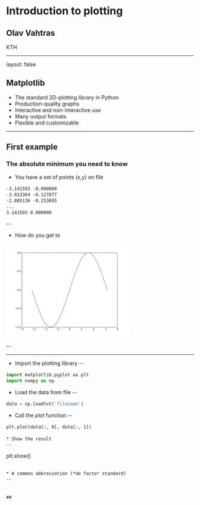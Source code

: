 # Introduction to plotting

## Olav Vahtras

KTH

---

layout: false

## Matplotlib

- The standard 2D-plotting library in Python
- Production-quality graphs
- Interactive and non-interactive use
- Many output formats
- Flexible and customizable

---

## First example

### The absolute minimum  you need to know

* You have a set of points (x,y) on file

```
-3.141593 -0.000000
-3.013364 -0.127877
-2.885136 -0.253655
...
3.141593 0.000000
```

--

* How do you get to 

<img src="data/sin.png" height="250" />

--

---

* Import the plotting library
--

```python
import matplotlib.pyplot as plt
import numpy as np
```
* Load the data from file
--
```python
data = np.loadtxt('filename')
```
* Call the *plot* function
--
```
plt.plot(data[:, 0], data[:, 1])

* Show the result
--
```
plt.show()
```

* A common abbreviation (*de facto* standard)
--


##
